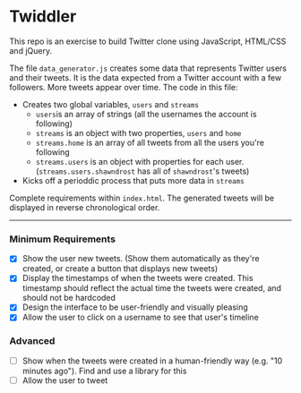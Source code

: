 # Twiddler

This repo is an exercise to build Twitter clone using JavaScript, HTML/CSS and jQuery.

The file ```data_generator.js``` creates some data that represents Twitter users and their tweets. It is the data expected from a Twitter account with a few followers. More tweets appear over time. The code in this file:
- Creates two global variables, ```users``` and ```streams```
  - ```users```is an array of strings (all the usernames the account is following)
  - ```streams``` is an object with two properties, ```users``` and ```home```
  - ```streams.home``` is an array of all tweets from all the users you're following
  - ```streams.users``` is an object with properties for each user. (```streams.users.shawndrost``` has all of ```shawndrost```'s tweets)
 - Kicks off a perioddic process that puts more data in ```streams```
 
 Complete requirements within ```index.html```. The generated tweets will be displayed in reverse chronological order.

---

### Minimum Requirements
- [x] Show the user new tweets. (Show them automatically as they're created, or create a button that displays new tweets)
- [x] Display the timestamps of when the tweets were created. This timestamp should reflect the actual time the tweets were created, and should not be hardcoded
- [x] Design the interface to be user-friendly and visually pleasing
- [x] Allow the user to click on a username to see that user's timeline

### Advanced
- [ ] Show when the tweets were created in a human-friendly way (e.g. "10 minutes ago"). Find and use a library for this
- [ ] Allow the user to tweet
